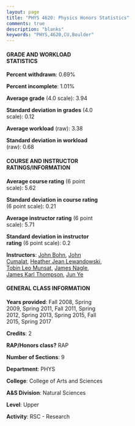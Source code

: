 ```yaml
---
layout: page
title: "PHYS 4620: Physics Honors Statistics"
comments: true
description: "blanks"
keywords: "PHYS,4620,CU,Boulder"
---
```

<head>
<script src="https://ajax.googleapis.com/ajax/libs/jquery/2.1.3/jquery.min.js"></script>
<script src="https://dl.dropboxusercontent.com/s/pc42nxpaw1ea4o9/highcharts.js?dl=0"></script>
<!-- <script src="../assets/js/highcharts.js"></script> -->
<style type="text/css">@font-face {
	font-family: "Bebas Neue";
	src: url(https://www.filehosting.org/file/details/544349/BebasNeue Regular.otf) format("opentype");
	}
	h1.Bebas { 
		font-family: "Bebas Neue", Verdana, Tahoma;
	}
</style>
</head>
<body>
	<div id="container" style="float: right; width: 45%; height: 88%; margin-left: 2.5%; margin-right: 2.5%;"></div>
	<script language="JavaScript">
		$(document).ready(function() {
		var chart = {type: 'column'};
		var title = {text: 'Grade Distribution'};
		var xAxis = {categories: ['A','B','C','D','F'],crosshair: true};
		var yAxis = {min: 0,title: {text: 'Percentage'}};
		var tooltip = {headerFormat: '<center><b><span style="font-size:20px">{point.key}</span></b></center>',
		               pointFormat: '<td style="padding:0"><b>{point.y:.1f}%</b></td>',
		               footerFormat: '</table>',shared: true,useHTML: true};
		var plotOptions = {column: {pointPadding: 0.0,borderWidth: 0}};  
		var credits = {enabled: false};var series= [{name: 'Percent',data: [98.24,0.65,0.0,0.0,1.11,]}];
		var json = {};
		json.chart = chart;
		json.title = title;
		json.tooltip = tooltip;
		json.xAxis = xAxis;
		json.yAxis = yAxis;  
		json.series = series;
		json.plotOptions = plotOptions;  
		json.credits = credits;
		$('#container').highcharts(json);
	});
	</script>
</body>
			   
#### GRADE AND WORKLOAD STATISTICS

**Percent withdrawn**: 0.69%

**Percent incomplete**: 1.01%

**Average grade** (4.0 scale): 3.94

**Standard deviation in grades** (4.0 scale): 0.12

**Average workload** (raw): 3.38

**Standard deviation in workload** (raw): 0.68

#### COURSE AND INSTRUCTOR RATINGS/INFORMATION

**Average course rating** (6 point scale): 5.62

**Standard deviation in course rating** (6 point scale): 0.21

**Average instructor rating** (6 point scale): 5.71

**Standard deviation in instructor rating** (6 point scale): 0.2

**Instructors**: <a href='../../instructors/John_Bohn'>John Bohn</a>, <a href='../../instructors/John_Cumalat'>John Cumalat</a>, <a href='../../instructors/Heather_Jean_Lewandowski'>Heather Jean Lewandowski</a>, <a href='../../instructors/Tobin_Leo_Munsat'>Tobin Leo Munsat</a>, <a href='../../instructors/James_Nagle'>James Nagle</a>, <a href='../../instructors/James_Karl_Thompson'>James Karl Thompson</a>, <a href='../../instructors/Jun_Ye'>Jun Ye</a>

#### GENERAL CLASS INFORMATION

**Years provided**: Fall 2008, Spring 2009, Spring 2011, Fall 2011, Spring 2012, Spring 2013, Spring 2015, Fall 2015, Spring 2017

**Credits**: 2

**RAP/Honors class?** RAP

**Number of Sections**: 9

**Department**: PHYS

**College**: College of Arts and Sciences

**A&S Division**: Natural Sciences

**Level**: Upper

**Activity**: RSC - Research
